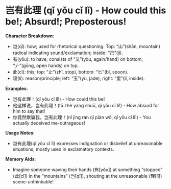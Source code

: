 # **岂有此理 (qǐ yǒu cǐ lǐ) - How could this be!; Absurd!; Preposterous!**

**Character Breakdown**:  
- 岂(qǐ): how; used for rhetorical questioning. Top: “山”(shān, mountain) radical indicating sound/exclamation; inside: “己”(jǐ).  
- 有(yǒu): to have; consists of “又”(yòu, again/hand) on bottom, “𠂇”(gōng, open hands) on top.  
- 此(cǐ): this; top: “止”(zhǐ, stop), bottom: “匕”(bǐ, spoon).  
- 理(lǐ): reason/principle; left: “玉”(yù, jade), right: “里”(lǐ, inside).

**Examples**:  
- 岂有此理！(qǐ yǒu cǐ lǐ!) - How could this be!  
- 他这样说，岂有此理！(tā zhè yàng shuō, qǐ yǒu cǐ lǐ!) - How absurd for him to say that!  
- 你竟然欺骗我，岂有此理！(nǐ jìng rán qī piàn wǒ, qǐ yǒu cǐ lǐ!) - You actually deceived me-outrageous!

**Usage Notes**:  
- 岂有此理(qǐ yǒu cǐ lǐ) expresses indignation or disbelief at unreasonable situations; mostly used in exclamatory contexts.

**Memory Aids**:  
- Imagine someone waving their hands (有[yǒu]) at something “stopped” (此[cǐ]) in the “mountains” (岂[qǐ]), shouting at the unreasonable (理[lǐ]) scene-unthinkable!